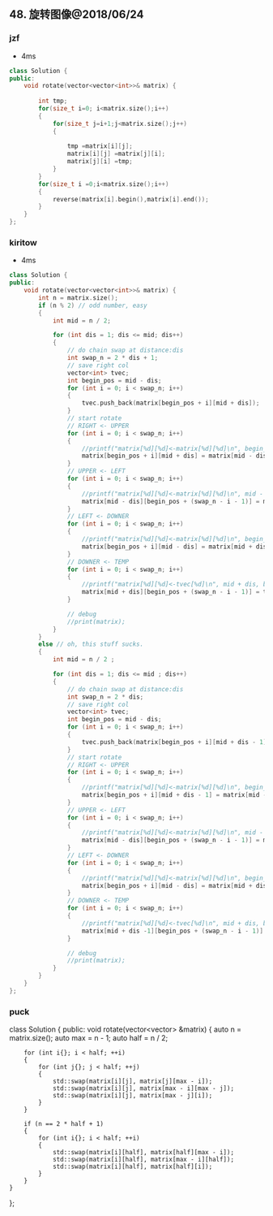 ## 48. 旋转图像@2018/06/24

### jzf 
* 4ms
```c++
class Solution {
public:
    void rotate(vector<vector<int>>& matrix) {
        
        int tmp;
        for(size_t i=0; i<matrix.size();i++)
        {
            for(size_t j=i+1;j<matrix.size();j++)
            {
                
                tmp =matrix[i][j];
                matrix[i][j] =matrix[j][i];
                matrix[j][i] =tmp;
            }
        }
        for(size_t i =0;i<matrix.size();i++)
        {
            reverse(matrix[i].begin(),matrix[i].end());
        }
    }
};
```
### kiritow
* 4ms
```c++
class Solution {
public:
    void rotate(vector<vector<int>>& matrix) {
        int n = matrix.size();
        if (n % 2) // odd number, easy
        {
            int mid = n / 2;

            for (int dis = 1; dis <= mid; dis++)
            {
                // do chain swap at distance:dis
                int swap_n = 2 * dis + 1;
                // save right col
                vector<int> tvec;
                int begin_pos = mid - dis;
                for (int i = 0; i < swap_n; i++)
                {
                    tvec.push_back(matrix[begin_pos + i][mid + dis]);
                }
                // start rotate
                // RIGHT <- UPPER
                for (int i = 0; i < swap_n; i++)
                {
                    //printf("matrix[%d][%d]<-matrix[%d][%d]\n", begin_pos + i, mid + dis, mid - dis, begin_pos + i);
                    matrix[begin_pos + i][mid + dis] = matrix[mid - dis][begin_pos + i];
                }
                // UPPER <- LEFT
                for (int i = 0; i < swap_n; i++)
                {
                    //printf("matrix[%d][%d]<-matrix[%d][%d]\n", mid - dis, begin_pos + i, begin_pos + i, mid - dis);
                    matrix[mid - dis][begin_pos + (swap_n - i - 1)] = matrix[begin_pos + i][mid - dis];
                }
                // LEFT <- DOWNER
                for (int i = 0; i < swap_n; i++)
                {
                    //printf("matrix[%d][%d]<-matrix[%d][%d]\n", begin_pos + i, mid - dis, mid + dis, begin_pos + i);
                    matrix[begin_pos + i][mid - dis] = matrix[mid + dis][begin_pos + i];
                }
                // DOWNER <- TEMP
                for (int i = 0; i < swap_n; i++)
                {
                    //printf("matrix[%d][%d]<-tvec[%d]\n", mid + dis, begin_pos + i, i);
                    matrix[mid + dis][begin_pos + (swap_n - i - 1)] = tvec[i];
                }

                // debug
                //print(matrix);
            }
        }
        else // oh, this stuff sucks.
        {
            int mid = n / 2 ;

            for (int dis = 1; dis <= mid ; dis++)
            {
                // do chain swap at distance:dis
                int swap_n = 2 * dis;
                // save right col
                vector<int> tvec;
                int begin_pos = mid - dis;
                for (int i = 0; i < swap_n; i++)
                {
                    tvec.push_back(matrix[begin_pos + i][mid + dis - 1]);
                }
                // start rotate
                // RIGHT <- UPPER
                for (int i = 0; i < swap_n; i++)
                {
                    //printf("matrix[%d][%d]<-matrix[%d][%d]\n", begin_pos + i, mid + dis, mid - dis, begin_pos + i);
                    matrix[begin_pos + i][mid + dis - 1] = matrix[mid - dis][begin_pos + i];
                }
                // UPPER <- LEFT
                for (int i = 0; i < swap_n; i++)
                {
                    //printf("matrix[%d][%d]<-matrix[%d][%d]\n", mid - dis, begin_pos + i, begin_pos + i, mid - dis);
                    matrix[mid - dis][begin_pos + (swap_n - i - 1)] = matrix[begin_pos + i][mid - dis];
                }
                // LEFT <- DOWNER
                for (int i = 0; i < swap_n; i++)
                {
                    //printf("matrix[%d][%d]<-matrix[%d][%d]\n", begin_pos + i, mid - dis, mid + dis, begin_pos + i);
                    matrix[begin_pos + i][mid - dis] = matrix[mid + dis -1][begin_pos + i];
                }
                // DOWNER <- TEMP
                for (int i = 0; i < swap_n; i++)
                {
                    //printf("matrix[%d][%d]<-tvec[%d]\n", mid + dis, begin_pos + i, i);
                    matrix[mid + dis -1][begin_pos + (swap_n - i - 1)] = tvec[i];
                }

                // debug
                //print(matrix);
            }
        }
    }
};
```
### puck
class Solution
{
  public:
    void rotate(vector<vector<int>> &matrix)
    {
        auto n = matrix.size();
        auto max = n - 1;
        auto half = n / 2;

        for (int i{}; i < half; ++i)
        {
            for (int j{}; j < half; ++j)
            {
                std::swap(matrix[i][j], matrix[j][max - i]);
                std::swap(matrix[i][j], matrix[max - i][max - j]);
                std::swap(matrix[i][j], matrix[max - j][i]);
            }
        }

        if (n == 2 * half + 1)
        {
            for (int i{}; i < half; ++i)
            {
                std::swap(matrix[i][half], matrix[half][max - i]);
                std::swap(matrix[i][half], matrix[max - i][half]);
                std::swap(matrix[i][half], matrix[half][i]);
            }
        }
    }
};
```
